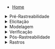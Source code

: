  <div style="text-align:left; vertical-align: middle; margin-left: 30px">
      
- [Home](/)

<details><summary>Pré-Rastreabilidade</summary>

- [RichPicture](PreRastreabilidade/RichPicture.md)

</details>

<details><summary>Elicitação</summary>

- [Brainstorming](Elicitacao/Brainstorm.md)
- [Storytelling](Elicitacao/Storytelling.md)
- [Questionário](Elicitacao/questionario.md)
- [MoSCoW](Elicitacao/MoSCoW.md)
- [Observacão](Elicitacao/Obersavação.md)
- [Introspecção](Elicitacao/Introspecção.md)
- [First Things First](Elicitacao/FirstThingsFirst.md)

</details>

<details><summary>Modelagem</summary>

- [Lexicos](Modelagem/Lexicos.md)
- [Casos de Uso](Modelagem/UserCases.md)
- [Cenários](Modelagem/Cenarios.md)
- [Especificação Suplementar](Modelagem/EspecificacaoSuplementar.md)
- [Product Backlog](Modelagem/ProductBacklog.md)
- [NFR Framework](Modelagem/NRF.md)
- [User Stories](Modelagem/UserStories.md)

</details>

<details><summary>Verificação</summary>

- [Verificação Lexicos](Verificacao/VerificacaoLexico.md)
- [Verificação Brainstorm](Verificacao/VerificacaoBrainstorm.md)
- [Verificação Cenários](Verificacao/VerificacaoCenarios.md)
- [Verificação Especificação Suplementar](Verificacao/VerificacaoEspecificacaoSuplementar.md)
- [Verificação Product Backlog](Verificacao/VerificacaoProductBacklog.md)
- [Verificação NFR Framework](Verificacao/VerificacaoNRF.md)
- [Verificação Questionario](Verificacao/VerivalQuestionario.md)
- [Verificação Rich Picture](Verificacao/VerificacaoRichPicture.md)

</details>

<details><summary>Pós-Rastreabilidade</summary>

- [Forward-From](PosRastreabilidade/Forward-From.md)
- [Backward-From](PosRastreabilidade/Backward-From.md)

</details>


<details><summary>Rastros</summary>

- [Rastreabilidade](Rastreabilidade/rastreabilidade.md)

</details>

   </div>

